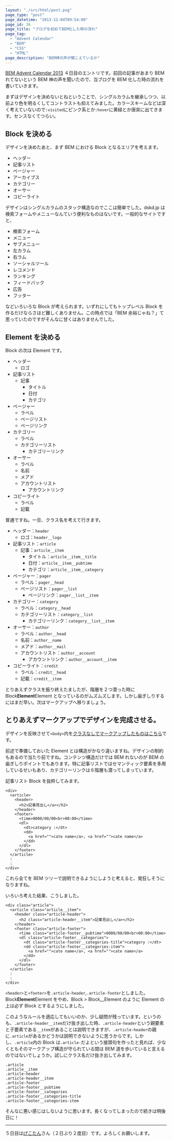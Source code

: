 ```yaml
---
layout: "./src/html/post.pug"
page_type: "post"
page_datetime: "2013-12-04T09:54:00"
page_id: 36
page_title: "ブログを初めてBEM化した時の流れ"
page_tag:
  - "Advent Calendar"
  - "BEM"
  - "CSS"
  - "HTML"
page_description: "BEM神の声が聞こえているか"
---
```


[BEM Advent Calendar 2013](http://www.adventar.org/calendars/61) ４日目のエントリです。前回の記事があまり BEM れてないという BEM 神の声を聞いたので、当ブログを BEM 化した時の流れを書いていきます。

まずはデザインを決めないとねということで、シングルカラムを継承しつつ、以前より色を明るくしてコントラストも抑えてみました。カラースキームなどは深く考えていないので`:visited`にピンク系とか`:hover`に黄緑とか唐突に出てきます。センスなくてつらい。

## Block を決める

デザインを決めたあと、まず BEM における Block となるエリアを考えます。

- ヘッダー
- 記事リスト
- ページャー
- アーカイブス
- カテゴリー
- オーサー
- コピーライト

デザインはシングルカラムのスタック構造なのでここは簡単でした。dskd.jp は検索フォームやメニューなんていう便利なものはないです。一般的なサイトですと、

- 検索フォーム
- メニュー
- サブメニュー
- 左カラム
- 右ラム
- ソーシャルツール
- レコメンド
- ランキング
- フィードバック
- 広告
- フッター

などいろいろな Block が考えられます。いずれにしてもトップレベル Block を作るだけならさほど難しくありません。この時点では「BEM 余裕じゃね？」て思っていたのですがそんなに甘くはありませんでした。

## Element を決める

Block の次は Element です。

- ヘッダー
  - ロゴ
- 記事リスト
  - 記事
    - タイトル
    - 日付
    - カテゴリ
- ページャー
  - ラベル
  - ページリスト
  - ページリンク
- カテゴリー
  - ラベル
  - カテゴリーリスト
    - カテゴリーリンク
- オーサー
  - ラベル
  - 名前
  - メアド
  - アカウントリスト
    - アカウントリンク
- コピーライト
  - ラベル
  - 記載

普通ですね。一旦、クラス名を考えて行きます。

- ヘッダー：`header`
  - ロゴ：`header__logo`
- 記事リスト：`article`
  - 記事：`article__item`
    - タイトル：`article__item__title`
    - 日付：`article__item__pubtime`
    - カテゴリ：`article__item__category`
- ページャー：`pager`
  - ラベル：`pager__head`
  - ページリスト：`pager__list`
    - ページリンク：`pager__list__item`
- カテゴリー：`category`
  - ラベル：`category__head`
  - カテゴリーリスト：`category__list`
    - カテゴリーリンク：`category__list__item`
- オーサー：`author`
  - ラベル：`author__head`
  - 名前：`author__name`
  - メアド：`author__mail`
  - アカウントリスト：`author__account`
    - アカウントリンク：`author__account__item`
- コピーライト：`credit`
  - ラベル：`credit__head`
  - 記載：`credit__item`

とりあえずクラスを振り終えたましたが、階層を２つ潜った時に Block**Element**Element となっているのがムズムズします。しかし歯ぎしりするにはまだ早い。次はマークアップへ移りましょう。

## とりあえずマークアップでデザインを完成させる。

デザインを反映させて`<body>`内を[クラスなしでマークアップしたものはこちら](/misc/getting-start-bem/planemarkup.txt)です。

前述で準備しておいた Element とは構造がかなり違いますね。デザインの制約もあるので当たり前ですね。コンテンツ構造だけでは BEM れないのが BEM の歯ぎしりポイントでもあります。特に記事リストではセマンティック要素を多用しているせいもあり、カテゴリーリンクは６階層も潜ってしまっています。

記事リスト Block を抜粋してみます。

```
<div>
  <article>
    <header>
      <h2>記事見出し</a></h2>
    </header>
    <footer>
      <time>0000/00/00<br>00:00</time>
      <dl>
        <dt>category :</dt>
        <dd>
          <a href="">cate name</a>, <a href="">cate name</a>
        </dd>
      </dl>
    </footer>
  </article>
  :
  :
</div>
```

これら全てを BEM ツリーで説明できるようにしようと考えると、発狂しそうになりますね。

いろいろ考えた結果、こうしました。

```
<div class="article">
  <article class="article__item">
    <header class="article-header">
      <h2 class="article-header__item">記事見出し</a></h2>
    </header>
    <footer class="article-footer">
      <time class="article-footer__pubtime">0000/00/00<br>00:00</time>
      <dl class="article-footer__categories">
        <dt class="article-footer__categories-title">category :</dt>
        <dd class="article-footer__categories-item">
          <a href="">cate name</a>, <a href="">cate name</a>
        </dd>
      </dl>
    </footer>
  </article>
  :
  :
</div>
```

`<header>`と`<footer>`を`.article-header`,`.article-footer`としました。Block**Element**Element をやめ、Block > Block\_\_Element のように Element の上は必ず Block とするようにしました。

このようなルールを適応してもいいのか、少し疑問が残っています。というのも、`.article-header__item`だけ抜き出した時、`.article-header`という親要素と子要素である`__item`があることは説明できますが、`.article-header`の親に`.article`があるかどうかは説明できないように思うからです。しかし、`.article`内の Block は`.article-`だよという接頭句を作ったと見れば、少なくともそのマークアップ構造が守られている間は BEM 道を歩いていると言えるのではないでしょうか。試しにクラス名だけ抜き出してみます。

```
.article
.article__item
.article-header
.article-header__item
.article-footer
.article-footer__pubtime
.article-footer__categories
.article-footer__categories-title
.article-footer__categories-item
```

そんなに悪い感じはしないように思います。長くなってしまったので続きは明後日に！

---

５日目は[げこたん](http://www.adventar.org/users/2)さん（２日ぶり２度目）です。よろしくお願いします。
